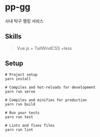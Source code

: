 # pp-gg

사내 탁구 랭킹 서비스

Skills
--
> Vue.js + TailWindCSS +less

Setup
--
```
# Project setup
yarn install

# Compiles and hot-reloads for development
yarn run serve

# Compiles and minifies for production
yarn run build

# Run your tests
yarn run test

# Lints and fixes files
yarn run lint
```

